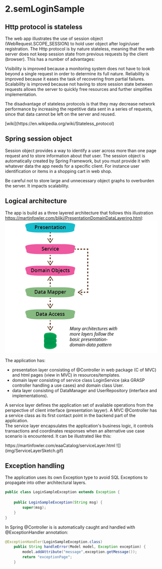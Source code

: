 # 2.semLoginSample

## Http protocol is stateless
The web app illustrates the use of session object (WebRequest.SCOPE_SESSION) to hold user object after login/user registration. The Http protocol is by nature stateless, meaning that the web server does not keep session state from previous requests by the client (browser). This has a number of advantages:
<p>
Visibility is improved because a monitoring system does not have to look beyond a single request in order to determine its full nature. Reliability is improved because it eases the task of recovering from partial failures. Scalability is improved because not having to store session state between requests allows the server to quickly free resources and further simplifies implementation.

The disadvantage of stateless protocols is that they may decrease network performance by increasing the repetitive data sent in a series of requests, since that data cannot be left on the server and reused.
  </p> 
  [wiki](https://en.wikipedia.org/wiki/Stateless_protocol)

## Spring session object
<p>
Session object provides a way to identify a user across more than one page request and to store information about <i>that</i> user. The session object is automatically created by Spring Framework, but you must provide it with whatever data the app needs for a specific client. For instance user identification or items in a shopping cart in web shop.
<p>
Be careful not to store large and unnecessary object graphs to overburden the server. It impacts scalability.
  
 ## Logical architecture
  The app is build as a three layered architecture that follows this illustration https://martinfowler.com/bliki/PresentationDomainDataLayering.html:  
  ![](img/all_more.png)
  
  The application has:
  
  - presentation layer consisting of @Controller in web package (C of MVC) and html pages (view in MVC) in resources/templates.
  - domain layer consisting of service class LoginService (aka GRASP controller handling a use cases) and domain class User.
  - data layer consisting of DataManager and UserRepository (interface and implementations).
 
 <p> A service layer defines the application set of available operations from the perspective of client interface (presentation layyer). A MVC @Controller has a service class as its first contact point in the backend part of the application. 
   <br>The service layer encapsulates the application's business logic, it controls transactions and coordinates responses when an alternative use case scenario is encountered. It can be illustrated like this: </p>
 https://martinfowler.com/eaaCatalog/serviceLayer.html
![](img/ServiceLayerSketch.gif)

## Exception handling

The application uses its own Exception type to avoid SQL Exceptions to propagate into other architectural layers.

```java
public class LoginSampleException extends Exception {

    public LoginSampleException(String msg) {
        super(msg);
    }
}
```

In Spring @Controller is is automatically caught and handled with @ExceptionHandler annotation:

```java
@ExceptionHandler(LoginSampleException.class)
    public String handleError(Model model, Exception exception) {
        model.addAttribute("message",exception.getMessage());
        return "exceptionPage";
    }
```

